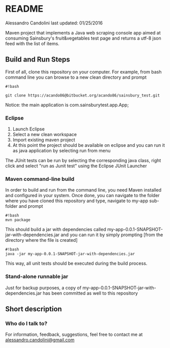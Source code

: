 # README #

Alessandro Candolini
last updated: 01/25/2016

Maven project that implements a Java web scraping console app aimed at consuming Sainsbury's fruit&vegetables test page and returns a utf-8 json feed with the list of items. 

## Build and Run Steps ##

First of all, clone this repository on your computer.
For example, from bash command line you can browse to a new clean directory and prompt

```
#!bash

git clone https://acando86@bitbucket.org/acando86/sainsbury_test.git
```

Notice: the main application is com.sainsburytest.app.App;
### Eclipse ###

1. Launch Eclipse
1. Select a new clean workspace
1. Import existing maven project
1. At this point the project should be available on eclipse and you can run it as java application by selecting run from menu 

The JUnit tests can be run by selecting the corresponding java class, right click and select "run as Junit test" using the Eclipse JUnit Launcher 

### Maven command-line build ###

In order to build and run from the command line, you need Maven installed and configured in your system.
Once done, you can navigate to the folder where you have cloned this repository and type, navigate to my-app  sub-folder and prompt
```
#!bash
mvn package
```

This should build a jar with dependencies called my-app-0.0.1-SNAPSHOT-jar-with-dependencies.jar and you can run it by simply prompting [from the directory where the file is created]
```
#!bash
java -jar my-app-0.0.1-SNAPSHOT-jar-with-dependencies.jar

```

This way, all unit tests should be executed during the build process. 


### Stand-alone runnable jar ###

Just for backup purposes, a copy of my-app-0.0.1-SNAPSHOT-jar-with-dependencies.jar has been committed as well to this repository

## Short description ##


### Who do I talk to? ###

For information, feedback, suggestions, feel free to contact me at alessandro.candolini@gmail.com